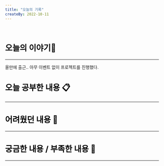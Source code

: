 ```yaml
---
title: "오늘의 기록"
createBy: 2022-10-11
---
```



<br>

<h2 style="font-size:26px; color:black ">오늘의 이야기🧧</h2>

--- 
올만에 출근.. 아무 이벤트 없이 프로젝트를 진행했다.

####  
<h2 style="font-size:26px; color:black ">오늘 공부한 내용 📋</h2>

---

<h2 style="font-size:26px; color:black ">어려웠던 내용 🤢</h2>

---

<h2 style="font-size:26px; color:black ">궁금한 내용 / 부족한 내용 🧐</h2>

--- 


